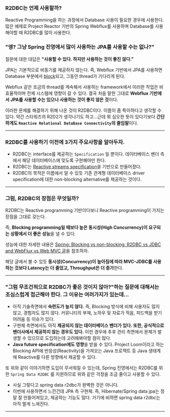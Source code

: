 ### **R2DBC는 언제 사용할까?**

Reactive Programming을 하는 과정에서 Database 사용이 필요한 경우에 사용한다. 많은 예제로 Project Reactor 기반의 Spring Webflux를 사용하며 Database를 사용해야할 때 R2DBC를 많이 사용한다.

### **"엥? 그냥 Spring 진영에서 많이 사용하는 JPA를 사용할 수는 없나?"**

질문에 대한 대답은 **"사용할 수 있다. 하지만 사용하는 것이 좋진 않다."**

JPA는 기본적으로 비동기를 제공하지 않는다. 즉, Webflux 기반에서 JPA를 사용하면 Database 부분에서 [block](블로킹&논블로킹)되고, 그동안 thread가 기다리게 된다.

Webflux 같은 조금의 thread를 계속해서 사용하는 framework에서 이러한 작업은 비효율적이며 전체 시스템에 영향이 갈 수 있다. 결국 처음 말한 그대로 **Webflux 기반에서 JPA를 사용할 수는 있으나 사용하는 것이 좋지 않은 것**이다.

이러한 문제를 해결하기 위해 나온 것이 R2DBC이다. 이름이 좀 특이하다고 생각할 수 있다. 약간 스타워즈의 R2D2가 생각나기도 하고...근데 뭐 심오한 뜻이 있다기보다 **간단하게도 `Reactive Relational DataBase Connectivity`의 줄임말**이다.

- - -
### R2DBC를 사용하기 이전에 **3가지 주요사항**을 알아두자.

- R2DBC는 interface를 제공하는 `Specification` 일 뿐이다. 데이터베이스 벤더 측에서 해당 데이터베이스에 맞도록 구현해야만 한다.
- R2DBC는 [Reactive streams specification](https://github.com/reactive-streams/reactive-streams-jvm/blob/v1.0.0/README.md#specification)을 기반으로 만들어졌다.
- R2DBC의 목적은 이름에서 알 수 있듯 기존 관계형 데이터베이스 driver specification에 대한 non-blocking alternative를 제공하는 것이다.

- - -
### 그럼, **R2DBC의 장점**은 무엇일까?

R2DBC는 Reactive programming 기반이다보니 Reactive programming이 가지는 장점을 그대로 갖는다.

즉, **Blocking programming일 때보다 높은 동시성(High Concurrency)이 요구되는 상황에서 더 좋은 성능**을 낼 수 있다.

성능에 대한 자세한 내용은 [Spring: Blocking vs non-blocking: R2DBC vs JDBC and WebFlux vs Web MVC 글](https://medium.com/oracledevs/spring-blocking-vs-non-blocking-r2dbc-vs-jdbc-and-webflux-vs-web-mvc-900d72ee19c1)을 참조하자.

해당 글에서 볼 수 있듯 **동시성(Concurrency)이 높아짐에 따라 MVC-JDBC를 사용하는 것보다 Latency는 더 줄었고, Throughput은 더 증가**한다.

- - -

### **"그럼 무조건적으로 R2DBC가 좋은 것이지 않아?"하는 질문에 대해서는 조심스럽게 접근**해야 한다. 그 이유는 여러가지가 있는데...

- 아직 기술측면에서 **숙련도가 높지 않다.** 즉, Blocking 방식에 비해 사용자도 많지 않고, 경험자도 많지 않다. 커뮤니티의 부재, 노하우 및 자료가 적음, 피드백을 받기 어려움 등 이슈가 있다.
- 구현체 측면에서도 아직 **제공되지 않는 데이터베이스 벤더가 있다. 또한, 공식적으로 벤더사에서 제공하지 않는 경우도 있다.** 이런 경우에 추후 관리 측면에서 문제가 발생할 수 있으므로 도입하는데 고려해봐야할 점이 많다.
- **Java future specification에도 영향**을 받을 수 있다. Project Loom이라고 하는 Blocking API에 반응성(Reactivity)을 가져오는 Java 프로젝트 등 Java 생태계에 Reactive를 다른 방향에서 제공할 수 있다.

또 위와 같이 이야기하면 도입이 무서워질 수 있는데, Spring 진영에서는 R2DBC를 위한 `Spring Data R2DBC` 를 지원하므로 위와 같은 걱정을 조금 줄이고 사용할 수 있다.

- 사실 그렇다고 spring data r2dbc가 완벽한 것은 아니다.
- 이번에 사용하면서 느낀건데 JPA 측 구현체. 즉, Hibernate/Spring data jpa는 정말 잘 만들어져있고, 제공하는 기능도 많다. 거기에 비하면 spring data r2dbc는 아직 멀게 느껴진다.
- - - 

